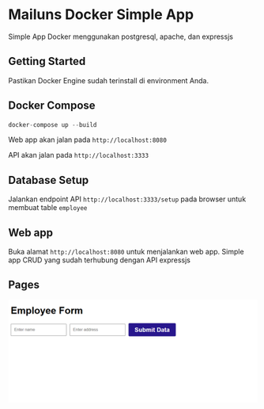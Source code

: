 
# Mailuns Docker Simple App

Simple App Docker menggunakan postgresql, apache, dan expressjs



## Getting Started
Pastikan Docker Engine sudah terinstall di environment Anda.
## Docker Compose

```php
docker-compose up --build
```

Web app akan jalan pada `http://localhost:8080`

API akan jalan pada `http://localhost:3333`

## Database Setup

Jalankan endpoint API `http://localhost:3333/setup` pada browser untuk membuat table `employee`

## Web app

Buka alamat `http://localhost:8080` untuk menjalankan web app. Simple app CRUD yang sudah terhubung dengan API expressjs

## Pages
![App Screenshot](https://github.com/mailuns/docker-mailuns/blob/main/docker-node.png)

